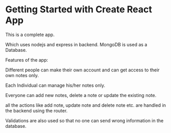 # Getting Started with Create React App
This is a complete app.

Which uses nodejs and express in backend. MongoDB is used as a Database. 

Features of the app:

Different people can make their own account and can get access to their own notes only.

Each Individual can manage his/her notes only.

Everyone can add new notes, delete a note or update the existing note.

all the actions like add note, update note and delete note etc. are handled in the backend using the router.

Validations are also used so that no one can send wrong information in the database.
